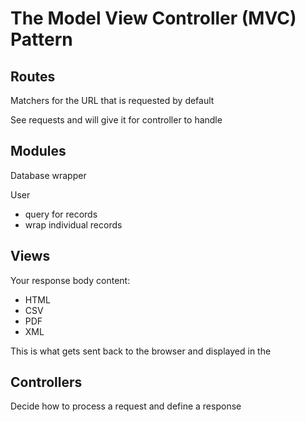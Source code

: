 # The Model View Controller (MVC) Pattern

## Routes
Matchers for the URL that is requested by default

See requests and will give it for controller to handle

## Modules
Database wrapper

User
* query for records 
* wrap individual records 

## Views
Your response body content:
* HTML 
* CSV
* PDF
* XML

This is what gets sent back to the browser and displayed in the

## Controllers
Decide how to process a request and define a response